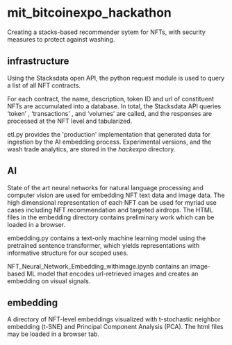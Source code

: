 # mit_bitcoinexpo_hackathon
Creating a stacks-based recommender sytem for NFTs, with security measures to protect against washing.

## infrastructure 

Using the Stacksdata open API, the python request module is used to query a list of all NFT contracts. 

For each contract, the name, description, token ID and url of constituent NFTs are accumulated into a database. In total, the Stacksdata API queries ‘token’ , ‘transactions’ , and ‘volumes’ are called, and the responses are processed at the NFT level and tabularized.

etl.py provides the 'production' implementation that generated data for ingestion by the AI embedding process. Experimental versions, and the wash trade analytics, are stored in the *hackexpo* directory. 

## AI

State of the art neural networks for natural language processing and computer vision are used for embedding NFT text data and image data. The high dimensional representation of each NFT can be used for myriad use cases including NFT recommendation and targeted airdrops. The HTML files in the embedding directory contains preliminary work which can be loaded in a browser.  

embedding.py contains a text-only machine learning model using the pretrained sentence transformer, which yields representations with informative structure for our scoped uses. 

NFT_Neural_Network_Embedding_withimage.ipynb contains an image-based ML model that encodes url-retrieved images and creates an embedding on visual signals.

## embedding

A directory of NFT-level embeddings visualized with t-stochastic neighbor embedding (t-SNE) and Principal Component Analysis (PCA). The html files may be loaded in a browser tab.  
